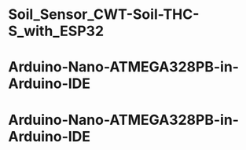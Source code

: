 # Soil_Sensor_CWT-Soil-THC-S_with_ESP32
# Arduino-Nano-ATMEGA328PB-in-Arduino-IDE
# Arduino-Nano-ATMEGA328PB-in-Arduino-IDE
